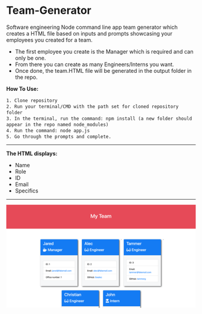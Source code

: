 # Team-Generator

Software engineering Node command line app team generator which creates a HTML file based on inputs and prompts showcasing your employees you created for a team.
- The first employee you create is the Manager which is required and can only be one.
- From there you can create as many Engineers/Interns you want.
- Once done, the team.HTML file will be generated in the output folder in the repo.


**How To Use:**

    1. Clone repository
    2. Run your terminal/CMD with the path set for cloned repository folder
    3. In the terminal, run the command: npm install (a new folder should appear in the repo named node_modules)
    4. Run the command: node app.js
    5. Go through the prompts and complete.

___________________________________________________________________________________________________________________________________

**The HTML displays:**

- Name
- Role
- ID
- Email
- Specifics

___________________________________________________________________________________________________________________________________

![Example profile](./Example.png)
